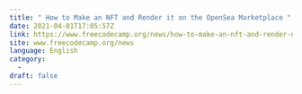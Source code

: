 ```yaml
---
title: " How to Make an NFT and Render it on the OpenSea Marketplace "
date: 2021-04-01T17:05:57Z
link: https://www.freecodecamp.org/news/how-to-make-an-nft-and-render-on-opensea-marketplace/?utm_medium=RSS&utm_source=news.12bit.vn
site: www.freecodecamp.org/news
language: English
category:
  -   
draft: false
---
```

